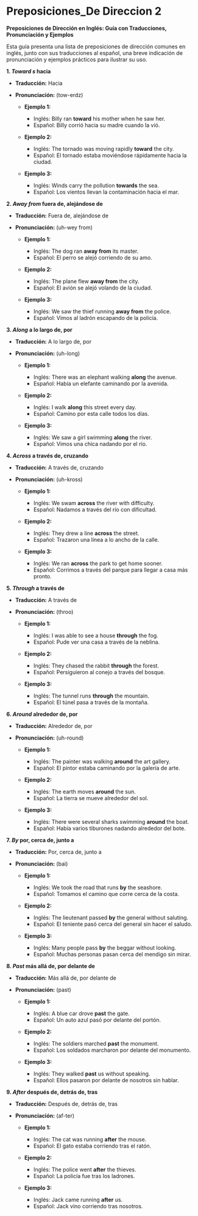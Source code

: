 # Preposiciones_De Direccion 2



**Preposiciones de Dirección en Inglés: Guía con Traducciones, Pronunciación y Ejemplos**

Esta guía presenta una lista de preposiciones de dirección comunes en inglés, junto con sus traducciones al español, una breve indicación de pronunciación y ejemplos prácticos para ilustrar su uso.

**1. *Toward s*    hacia**

*   **Traducción:** Hacia
*   **Pronunciación:** (tow-erdz)

    *   **Ejemplo 1:**
        *   Inglés: Billy ran **toward** his mother when he saw her.
        *   Español: Billy corrió hacia su madre cuando la vió.

    *   **Ejemplo 2:**
        *   Inglés: The tornado was moving rapidly **toward** the city.
        *   Español: El tornado estaba moviéndose rápidamente hacia la ciudad.

    *   **Ejemplo 3:**
        *   Inglés: Winds carry the pollution **towards** the sea.
        *   Español: Los vientos llevan la contaminación hacia el mar.

**2. *Away from*    fuera de, alejándose de**

*   **Traducción:** Fuera de, alejándose de
*   **Pronunciación:** (uh-wey from)

    *   **Ejemplo 1:**
        *   Inglés: The dog ran **away from** its master.
        *   Español: El perro se alejó corriendo de su amo.

    *   **Ejemplo 2:**
        *   Inglés: The plane flew **away from** the city.
        *   Español: El avión se alejó volando de la ciudad.

    *   **Ejemplo 3:**
        *   Inglés: We saw the thief running **away from** the police.
        *   Español: Vimos al ladrón escapando de la policía.

**3. *Along*    a lo largo de, por**

*   **Traducción:** A lo largo de, por
*   **Pronunciación:** (uh-long)

    *   **Ejemplo 1:**
        *   Inglés: There was an elephant walking **along** the avenue.
        *   Español: Había un elefante caminando por la avenida.

    *   **Ejemplo 2:**
        *   Inglés: I walk **along** this street every day.
        *   Español: Camino por esta calle todos los días.

    *   **Ejemplo 3:**
        *   Inglés: We saw a girl swimming **along** the river.
        *   Español: Vimos una chica nadando por el río.

**4. *Across*    a través de, cruzando**

*   **Traducción:** A través de, cruzando
*   **Pronunciación:** (uh-kross)

    *   **Ejemplo 1:**
        *   Inglés: We swam **across** the river with difficulty.
        *   Español: Nadamos a través del río con dificultad.

    *   **Ejemplo 2:**
        *   Inglés: They drew a line **across** the street.
        *   Español: Trazaron una línea a lo ancho de la calle.

    *   **Ejemplo 3:**
        *   Inglés: We ran **across** the park to get home sooner.
        *   Español: Corrimos a través del parque para llegar a casa más pronto.

**5. *Through*    a través de**

*   **Traducción:** A través de
*   **Pronunciación:** (throo)

    *   **Ejemplo 1:**
        *   Inglés: I was able to see a house **through** the fog.
        *   Español: Pude ver una casa a través de la neblina.

    *   **Ejemplo 2:**
        *   Inglés: They chased the rabbit **through** the forest.
        *   Español: Persiguieron al conejo a través del bosque.

    *   **Ejemplo 3:**
        *   Inglés: The tunnel runs **through** the mountain.
        *   Español: El túnel pasa a través de la montaña.

**6. *Around*    alrededor de, por**

*   **Traducción:** Alrededor de, por
*   **Pronunciación:** (uh-round)

    *   **Ejemplo 1:**
        *   Inglés: The painter was walking **around** the art gallery.
        *   Español: El pintor estaba caminando por la galería de arte.

    *   **Ejemplo 2:**
        *   Inglés: The earth moves **around** the sun.
        *   Español: La tierra se mueve alrededor del sol.

    *   **Ejemplo 3:**
        *   Inglés: There were several sharks swimming **around** the boat.
        *   Español: Había varios tiburones nadando alrededor del bote.

**7. *By*    por, cerca de, junto a**

*   **Traducción:** Por, cerca de, junto a
*   **Pronunciación:** (bai)

    *   **Ejemplo 1:**
        *   Inglés: We took the road that runs **by** the seashore.
        *   Español: Tomamos el camino que corre cerca de la costa.

    *   **Ejemplo 2:**
        *   Inglés: The lieutenant passed **by** the general without saluting.
        *   Español: El teniente pasó cerca del general sin hacer el saludo.

    *   **Ejemplo 3:**
        *   Inglés: Many people pass **by** the beggar without looking.
        *   Español: Muchas personas pasan cerca del mendigo sin mirar.

**8. *Past*    más allá de, por delante de**

*   **Traducción:** Más allá de, por delante de
*   **Pronunciación:** (past)

    *   **Ejemplo 1:**
        *   Inglés: A blue car drove **past** the gate.
        *   Español: Un auto azul pasó por delante del portón.

    *   **Ejemplo 2:**
        *   Inglés: The soldiers marched **past** the monument.
        *   Español: Los soldados marcharon por delante del monumento.

    *   **Ejemplo 3:**
        *   Inglés: They walked **past** us without speaking.
        *   Español: Ellos pasaron por delante de nosotros sin hablar.

**9. *After*    después de, detrás de, tras**

*   **Traducción:** Después de, detrás de, tras
*   **Pronunciación:** (af-ter)

    *   **Ejemplo 1:**
        *   Inglés: The cat was running **after** the mouse.
        *   Español: El gato estaba corriendo tras el ratón.

    *   **Ejemplo 2:**
        *   Inglés: The police went **after** the thieves.
        *   Español: La policía fue tras los ladrones.

    *   **Ejemplo 3:**
        *   Inglés: Jack came running **after** us.
        *   Español: Jack vino corriendo tras nosotros.

